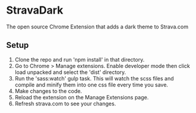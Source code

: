 # StravaDark

The open source Chrome Extension that adds a dark theme to Strava.com

## Setup
1. Clone the repo and run 'npm install' in that directory.
2. Go to Chrome > Manage extensions. Enable developer mode then click load unpacked and select the 'dist' directory.
3. Run the 'sass:watch' gulp task. This will watch the scss files and compile and minify them into one css file every time you save.
4. Make changes to the code.
5. Reload the extension on the Manage Extensions page.
6. Refresh strava.com to see your changes.
